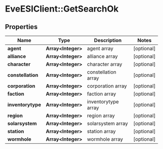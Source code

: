 # EveESIClient::GetSearchOk

## Properties
Name | Type | Description | Notes
------------ | ------------- | ------------- | -------------
**agent** | **Array&lt;Integer&gt;** | agent array | [optional] 
**alliance** | **Array&lt;Integer&gt;** | alliance array | [optional] 
**character** | **Array&lt;Integer&gt;** | character array | [optional] 
**constellation** | **Array&lt;Integer&gt;** | constellation array | [optional] 
**corporation** | **Array&lt;Integer&gt;** | corporation array | [optional] 
**faction** | **Array&lt;Integer&gt;** | faction array | [optional] 
**inventorytype** | **Array&lt;Integer&gt;** | inventorytype array | [optional] 
**region** | **Array&lt;Integer&gt;** | region array | [optional] 
**solarsystem** | **Array&lt;Integer&gt;** | solarsystem array | [optional] 
**station** | **Array&lt;Integer&gt;** | station array | [optional] 
**wormhole** | **Array&lt;Integer&gt;** | wormhole array | [optional] 


